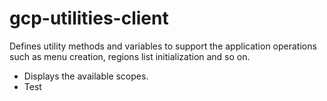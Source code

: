 # gcp-utilities-client
Defines utility methods and variables to support the application operations such as menu creation, 
regions list initialization and so on.
  * Displays the available scopes. 
  * Test